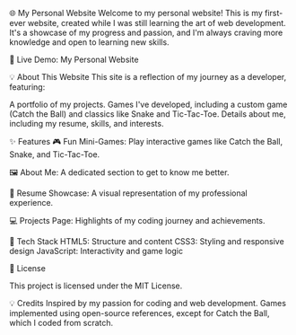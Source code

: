 🌐 My Personal Website
Welcome to my personal website! This is my first-ever website, created while I was still learning the art of web development. It's a showcase of my progress and passion, and I'm always craving more knowledge and open to learning new skills.

🔗 Live Demo: My Personal Website

💡 About This Website
This site is a reflection of my journey as a developer, featuring:

A portfolio of my projects.
Games I've developed, including a custom game (Catch the Ball) and classics like Snake and Tic-Tac-Toe.
Details about me, including my resume, skills, and interests.

✨ Features
🎮 Fun Mini-Games: Play interactive games like Catch the Ball, Snake, and Tic-Tac-Toe.

🖼️ About Me: A dedicated section to get to know me better.

📄 Resume Showcase: A visual representation of my professional experience.

💻 Projects Page: Highlights of my coding journey and achievements.

🔧 Tech Stack
HTML5: Structure and content
CSS3: Styling and responsive design
JavaScript: Interactivity and game logic

📜 License

This project is licensed under the MIT License.

💡 Credits
Inspired by my passion for coding and web development.
Games implemented using open-source references, except for Catch the Ball, which I coded from scratch.
